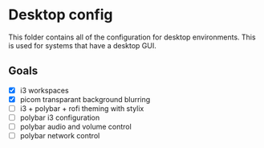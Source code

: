 # Desktop config

This folder contains all of the configuration for desktop environments. This is used for systems that have a desktop GUI.

## Goals

* [x] i3 workspaces
* [x] picom transparant background blurring
* [ ] i3 + polybar + rofi theming with stylix
* [ ] polybar i3 configuration
* [ ] polybar audio and volume control
* [ ] polybar network control
